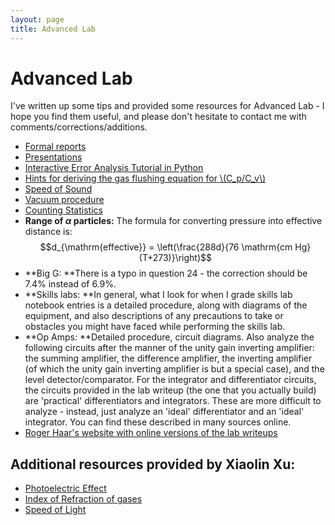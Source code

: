 ```yaml
---
layout: page
title: Advanced Lab
---
```


Advanced Lab
============

I've written up some tips and provided some resources for Advanced Lab - I hope you find them useful, and please don't hesitate to contact me with comments/corrections/additions.

- [Formal reports](formal_reports/)
- [Presentations](presentations/)
- [Interactive Error Analysis Tutorial in Python](error_analysis.html)
- [Hints for deriving the gas flushing equation for \\(C_p/C_v\\)](cp_cv.html)
- [Speed of Sound](speed-of-sound.html)
- [Vacuum procedure](vacuum.html)
- [Counting Statistics](counting_statistics.html) 
- **Range of $\alpha$ particles:** The formula for converting pressure into effective distance is:
$$d_{\mathrm{effective}} = \left(\frac{288d}{76 \mathrm{cm Hg}(T+273)}\right)$$
- **Big G: **There is a typo in question 24 - the correction should be 7.4% instead of 6.9%.
- **Skills labs: **In general, what I look for when I grade skills lab notebook entries is a detailed procedure, along with diagrams of the equipment, and also descriptions of any precautions to take or obstacles you might have faced while performing the skills lab.
- **Op Amps: **Detailed procedure, circuit diagrams. Also analyze the following circuits after the manner of the unity gain inverting amplifier: the summing amplifier, the difference amplifier, the inverting amplifier (of which the unity gain inverting amplifier is but a special case), and the level detector/comparator. For the integrator and differentiator circuits, the circuits provided in the lab writeup (the one that you actually build) are 'practical' differentiators and integrators. These are more difficult to analyze - instead, just analyze an 'ideal' differentiator and an 'ideal' integrator. You can find these described in many sources online.
- [Roger Haar's website with online versions of the lab writeups](http://www.physics.arizona.edu/~haar/ADV_LAB/ADV_writeup.html)

## Additional resources  provided by Xiaolin Xu:
- [Photoelectric Effect](photoelectric_effect/)
- [Index of Refraction of gases](index_of_refraction.html)
- [Speed of Light](speed_of_light.html)
